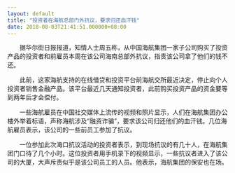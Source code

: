 ```yaml
---
layout: default
title: "投资者在海航总部门外抗议，要求归还血汗钱"
date: 2018-08-03T21:41:51.000000+08:00
---
```


　　据华尔街日报报道，知情人士周五称，从中国海航集团一家子公司购买了投资产品的投资者和前雇员本周在该公司海南总部外抗议，指责该公司拿了他们的钱不还。

　　此前，这家海航支持的在线借贷和投资平台前海航交所最近决定，停止向个人投资者销售金融产品。该平台最近几天通知投资者，此前购买投资产品的资金要等到两年后才会偿付。

　　一些海航雇员在中国社交媒体上流传的视频和照片显示，人们在海航集团办公楼外举着标语，声称海航涉及“融资诈骗”，要求该公司归还他们的血汗钱。几位海航雇员表示，该公司的一些前员工参加了抗议。

　　一位参加此次海口抗议活动的投资者表示，到现场抗议的有几十人，在海航集团门口待了几个小时。这位投资者用手机录下的视频显示，一些抗议者进入了该公司的大厦，大声斥责似乎是该公司员工的人员。他表示，海航集团的保安也在场。

